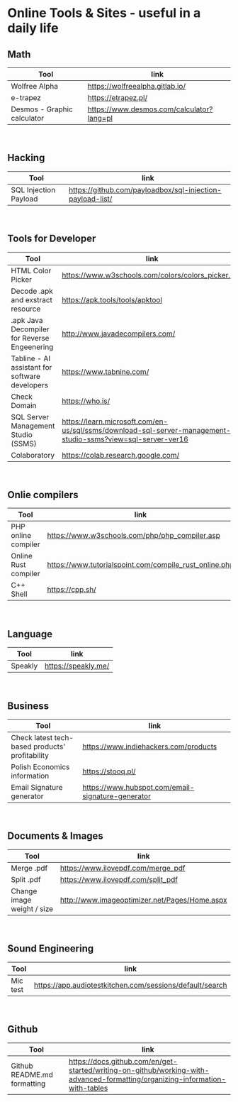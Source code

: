 # Online Tools & Sites - useful in a daily life

## Math
| Tool| link |
| --- | - |
| Wolfree Alpha | https://wolfreealpha.gitlab.io/ |
| e-trapez | https://etrapez.pl/ |
| Desmos - Graphic calculator | https://www.desmos.com/calculator?lang=pl |


<br>

## Hacking
| Tool| link |
| --- | - |
| SQL Injection Payload | https://github.com/payloadbox/sql-injection-payload-list/ |

<br>

## Tools for Developer
| Tool| link |
| --- | - |
| HTML Color Picker | https://www.w3schools.com/colors/colors_picker.asp |
| Decode .apk and exstract resource | https://apk.tools/tools/apktool |
| .apk Java Decompiler for Reverse Engeenering | http://www.javadecompilers.com/ |
| Tabline - AI assistant for software developers | https://www.tabnine.com/ |
| Check Domain | https://who.is/ |
| SQL Server Management Studio (SSMS) | https://learn.microsoft.com/en-us/sql/ssms/download-sql-server-management-studio-ssms?view=sql-server-ver16 |
| Colaboratory | https://colab.research.google.com/ |


<br>

## Onlie compilers
| Tool| link |
| --- | - |
| PHP online compiler | https://www.w3schools.com/php/php_compiler.asp |
| Online Rust compiler | https://www.tutorialspoint.com/compile_rust_online.php |
| C++ Shell | https://cpp.sh/ |

<br>

## Language
| Tool| link |
| --- | - |
| Speakly | https://speakly.me/ |

<br>

## Business
| Tool| link |
| --- | - |
| Check latest tech-based products' profitability | https://www.indiehackers.com/products | 
| Polish Economics information | https://stooq.pl/ |
| Email Signature generator | https://www.hubspot.com/email-signature-generator |

<br>

## Documents & Images
| Tool| link |
| --- | - |
| Merge .pdf | https://www.ilovepdf.com/merge_pdf |
| Split .pdf | https://www.ilovepdf.com/split_pdf |
| Change image weight / size | http://www.imageoptimizer.net/Pages/Home.aspx |

<br>

## Sound Engineering
| Tool| link |
| --- | - |
| Mic test | https://app.audiotestkitchen.com/sessions/default/search |

<br>

## Github
| Tool| link |
| --- | - |
| Github README.md formatting | https://docs.github.com/en/get-started/writing-on-github/working-with-advanced-formatting/organizing-information-with-tables |


